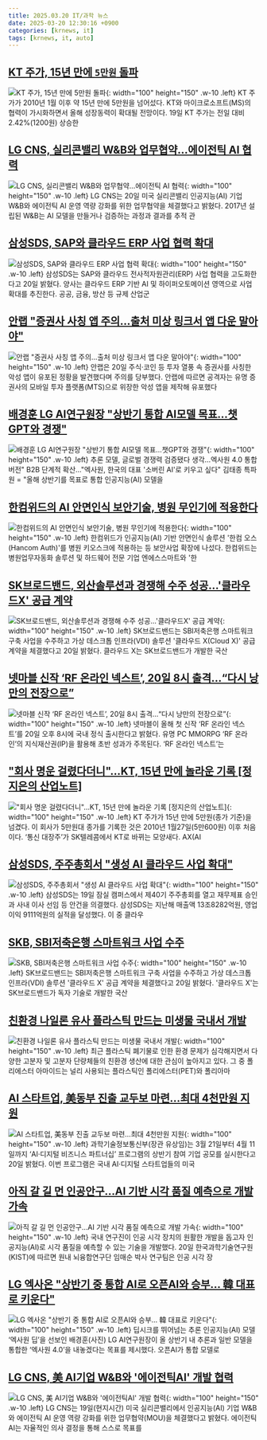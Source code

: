 ```yaml
---
title: 2025.03.20 IT/과학 뉴스
date: 2025-03-20 12:30:16 +0900
categories: [krnews, it]
tags: [krnews, it, auto]
---
```

## [KT 주가, 15년 만에 `5만원` 돌파](https://n.news.naver.com/mnews/article/029/0002942266)

![KT 주가, 15년 만에 `5만원` 돌파](https://mimgnews.pstatic.net/image/origin/029/2025/03/19/2942266.jpg?type=nf220_150){: width="100" height="150" .w-10 .left}
KT 주가가 2010년 1월 이후 약 15년 만에 5만원을 넘어섰다. KT와 마이크로소프트(MS)의 협력이 가시화하면서 올해 성장동력이 확대될 전망이다. 19일 KT 주가는 전일 대비 2.42%(1200원) 상승한

## [LG CNS, 실리콘밸리 W&B와 업무협약…에이전틱 AI 협력](https://n.news.naver.com/mnews/article/001/0015276037)

![LG CNS, 실리콘밸리 W&B와 업무협약…에이전틱 AI 협력](https://mimgnews.pstatic.net/image/origin/001/2025/03/20/15276037.jpg?type=nf220_150){: width="100" height="150" .w-10 .left}
LG CNS는 20일 미국 실리콘밸리 인공지능(AI) 기업 W&B와 에이전틱 AI 운영 역량 강화를 위한 업무협약을 체결했다고 밝혔다. 2017년 설립된 W&B는 AI 모델을 만들거나 검증하는 과정과 결과를 추적 관

## [삼성SDS, SAP와 클라우드 ERP 사업 협력 확대](https://n.news.naver.com/mnews/article/031/0000917581)

![삼성SDS, SAP와 클라우드 ERP 사업 협력 확대](https://mimgnews.pstatic.net/image/origin/031/2025/03/20/917581.jpg?type=nf220_150){: width="100" height="150" .w-10 .left}
삼성SDS는 SAP와 클라우드 전사적자원관리(ERP) 사업 협력을 고도화한다고 20일 밝혔다. 양사는 클라우드 ERP 기반 AI 및 하이퍼오토메이션 영역으로 사업 확대를 추진한다. 공공, 금융, 방산 등 규제 산업군

## [안랩 "증권사 사칭 앱 주의…출처 미상 링크서 앱 다운 말아야"](https://n.news.naver.com/mnews/article/001/0015275965)

![안랩 "증권사 사칭 앱 주의…출처 미상 링크서 앱 다운 말아야"](https://mimgnews.pstatic.net/image/origin/001/2025/03/20/15275965.jpg?type=nf220_150){: width="100" height="150" .w-10 .left}
안랩은 20일 주식·코인 등 투자 열풍 속 증권사를 사칭한 악성 앱이 유포된 정황을 발견했다며 주의를 당부했다. 안랩에 따르면 공격자는 유명 증권사의 모바일 투자 플랫폼(MTS)으로 위장한 악성 앱을 제작해 유포했다

## [배경훈 LG AI연구원장 "상반기 통합 AI모델 목표…챗GPT와 경쟁"](https://n.news.naver.com/mnews/article/001/0015276705)

![배경훈 LG AI연구원장 "상반기 통합 AI모델 목표…챗GPT와 경쟁"](https://mimgnews.pstatic.net/image/origin/001/2025/03/20/15276705.jpg?type=nf220_150){: width="100" height="150" .w-10 .left}
추론 모델, 글로벌 경쟁력 검증됐다 생각…엑사원 4.0 통합 버전" B2B 단계적 확산…"엑사원, 한국의 대표 '소버린 AI'로 키우고 싶다" 김태종 특파원 = "올해 상반기를 목표로 통합 인공지능(AI) 모델을

## [한컴위드의 AI 안면인식 보안기술, 병원 무인기에 적용한다](https://n.news.naver.com/mnews/article/014/0005323658)

![한컴위드의 AI 안면인식 보안기술, 병원 무인기에 적용한다](https://mimgnews.pstatic.net/image/origin/014/2025/03/20/5323658.jpg?type=nf220_150){: width="100" height="150" .w-10 .left}
한컴위드가 인공지능(AI) 기반 안면인식 솔루션 '한컴 오스(Hancom Auth)'를 병원 키오스크에 적용하는 등 보안사업 확장에 나섰다. 한컴위드는 병원업무자동화 솔루션 및 하드웨어 전문 기업 엔에스스마트와 '한

## [SK브로드밴드, 외산솔루션과 경쟁해 수주 성공…'클라우드X' 공급 계약](https://n.news.naver.com/mnews/article/277/0005563919)

![SK브로드밴드, 외산솔루션과 경쟁해 수주 성공…'클라우드X' 공급 계약](https://mimgnews.pstatic.net/image/origin/277/2025/03/20/5563919.jpg?type=nf220_150){: width="100" height="150" .w-10 .left}
SK브로드밴드는 SBI저축은행 스마트워크 구축 사업을 수주하고 가상 데스크톱 인프라(VDI) 솔루션 '클라우드 X(Cloud X)' 공급 계약을 체결했다고 20일 밝혔다. 클라우드 X는 SK브로드밴드가 개발한 국산

## [넷마블 신작 ‘RF 온라인 넥스트’, 20일 8시 출격…“다시 낭만의 전장으로”](https://n.news.naver.com/mnews/article/009/0005461864)

![넷마블 신작 ‘RF 온라인 넥스트’, 20일 8시 출격…“다시 낭만의 전장으로”](https://mimgnews.pstatic.net/image/origin/009/2025/03/20/5461864.jpg?type=nf220_150){: width="100" height="150" .w-10 .left}
넷마블이 올해 첫 신작 ‘RF 온라인 넥스트’를 20일 오후 8시에 국내 정식 출시한다고 밝혔다. 유명 PC MMORPG ‘RF 온라인’의 지식재산권(IP)을 활용해 초반 성과가 주목된다. ‘RF 온라인 넥스트’는

## ["회사 명운 걸렸다더니"…KT, 15년 만에 놀라운 기록 [정지은의 산업노트]](https://n.news.naver.com/mnews/article/015/0005108014)

!["회사 명운 걸렸다더니"…KT, 15년 만에 놀라운 기록 [정지은의 산업노트]](https://mimgnews.pstatic.net/image/origin/015/2025/03/19/5108014.jpg?type=nf220_150){: width="100" height="150" .w-10 .left}
KT 주가가 15년 만에 5만원(종가 기준)을 넘겼다. 이 회사가 5만원대 종가를 기록한 것은 2010년 1월27일(5만600원) 이후 처음이다. ‘통신 대장주’가 SK텔레콤에서 KT로 바뀌는 모양새다. AX(AI

## [삼성SDS, 주주총회서 "생성 AI 클라우드 사업 확대"](https://n.news.naver.com/mnews/article/015/0005108032)

![삼성SDS, 주주총회서 "생성 AI 클라우드 사업 확대"](https://mimgnews.pstatic.net/image/origin/015/2025/03/19/5108032.jpg?type=nf220_150){: width="100" height="150" .w-10 .left}
삼성SDS는 19일 잠실 캠퍼스에서 제40기 주주총회를 열고 재무제표 승인과 사내 이사 선임 등 안건을 의결했다. 삼성SDS는 지난해 매출액 13조8282억원, 영업이익 9111억원의 실적을 달성했다. 이 중 클라우

## [SKB, SBI저축은행 스마트워크 사업 수주](https://n.news.naver.com/mnews/article/029/0002942389)

![SKB, SBI저축은행 스마트워크 사업 수주](https://mimgnews.pstatic.net/image/origin/029/2025/03/20/2942389.jpg?type=nf220_150){: width="100" height="150" .w-10 .left}
SK브로드밴드는 SBI저축은행 스마트워크 구축 사업을 수주하고 가상 데스크톱 인프라(VDI) 솔루션 '클라우드 X' 공급 계약을 체결했다고 20일 밝혔다. '클라우드 X'는 SK브로드밴드가 독자 기술로 개발한 국산

## [친환경 나일론 유사 플라스틱 만드는 미생물 국내서 개발](https://n.news.naver.com/mnews/article/011/0004463487)

![친환경 나일론 유사 플라스틱 만드는 미생물 국내서 개발](https://mimgnews.pstatic.net/image/origin/011/2025/03/20/4463487.jpg?type=nf220_150){: width="100" height="150" .w-10 .left}
최근 플라스틱 폐기물로 인한 환경 문제가 심각해지면서 다양한 고분자 및 고분자 단량체들의 친환경 생산에 대한 관심이 높아지고 있다. 그 중 폴리에스터 아마이드는 널리 사용되는 플라스틱인 폴리에스터(PET)와 폴리아마

## [AI 스타트업, 美동부 진출 교두보 마련…최대 4천만원 지원](https://n.news.naver.com/mnews/article/018/0005966767)

![AI 스타트업, 美동부 진출 교두보 마련…최대 4천만원 지원](https://mimgnews.pstatic.net/image/origin/018/2025/03/20/5966767.jpg?type=nf220_150){: width="100" height="150" .w-10 .left}
과학기술정보통신부(장관 유상임)는 3월 21일부터 4월 11일까지 ‘AI·디지털 비즈니스 파트너십’ 프로그램의 상반기 참여 기업 공모를 실시한다고 20일 밝혔다. 이번 프로그램은 국내 AI·디지털 스타트업들의 미국

## [아직 갈 길 먼 인공안구…AI 기반 시각 품질 예측으로 개발 가속](https://n.news.naver.com/mnews/article/421/0008141252)

![아직 갈 길 먼 인공안구…AI 기반 시각 품질 예측으로 개발 가속](https://mimgnews.pstatic.net/image/origin/421/2025/03/20/8141252.jpg?type=nf220_150){: width="100" height="150" .w-10 .left}
국내 연구진이 인공 시각 장치의 원활한 개발을 돕고자 인공지능(AI)로 시각 품질을 예측할 수 있는 기술을 개발했다. 20일 한국과학기술연구원(KIST)에 따르면 원내 뇌융합연구단 임매순 박사 연구팀은 인공 시각 장

## [LG 엑사온 "상반기 중 통합 AI로 오픈AI와 승부… 韓 대표로 키운다"](https://n.news.naver.com/mnews/article/011/0004463600)

![LG 엑사온 "상반기 중 통합 AI로 오픈AI와 승부… 韓 대표로 키운다"](https://mimgnews.pstatic.net/image/origin/011/2025/03/20/4463600.jpg?type=nf220_150){: width="100" height="150" .w-10 .left}
딥시크를 뛰어넘는 추론 인공지능(AI) 모델 ‘엑사원 딥’을 선보인 배경훈(사진) LG AI연구원장이 올 상반기 내 추론과 일반 모델을 통합한 ‘엑사원 4.0’을 내놓겠다는 목표를 제시했다. 오픈AI가 통합 모델로

## [LG CNS, 美 AI기업 W&B와 '에이전틱AI' 개발 협력](https://n.news.naver.com/mnews/article/031/0000917523)

![LG CNS, 美 AI기업 W&B와 '에이전틱AI' 개발 협력](https://mimgnews.pstatic.net/image/origin/031/2025/03/20/917523.jpg?type=nf220_150){: width="100" height="150" .w-10 .left}
LG CNS는 19일(현지시간) 미국 실리콘밸리에서 인공지능(AI) 기업 W&B와 에이전틱 AI 운영 역량 강화를 위한 업무협약(MOU)을 체결했다고 밝혔다. 에이전틱 AI는 자율적인 의사 결정을 통해 스스로 목표를

